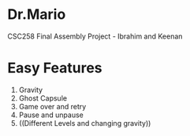 # Dr.Mario
CSC258 Final Assembly Project - Ibrahim and Keenan

# Easy Features

1. Gravity
2. Ghost Capsule 
3. Game over and retry
4. Pause and unpause 
5. ((Different Levels and changing gravity))
